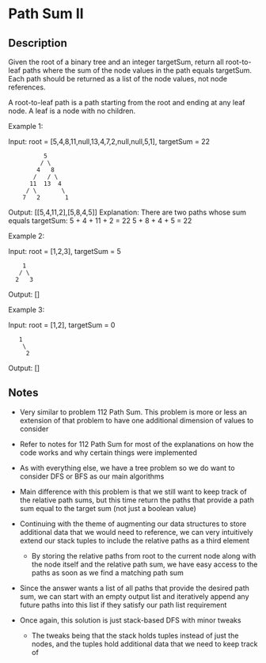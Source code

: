 # Path Sum II

## Description
Given the root of a binary tree and an integer targetSum, return all root-to-leaf paths where the sum of the node values in the path equals targetSum. Each path should be returned as a list of the node values, not node references.

A root-to-leaf path is a path starting from the root and ending at any leaf node. A leaf is a node with no children.

 

Example 1:

Input: root = [5,4,8,11,null,13,4,7,2,null,null,5,1], targetSum = 22

```
          5
         / \
        4   8
       /   / \
      11  13  4
     / \       \
    7   2       1
```

Output: [[5,4,11,2],[5,8,4,5]]
Explanation: There are two paths whose sum equals targetSum:
5 + 4 + 11 + 2 = 22
5 + 8 + 4 + 5 = 22

Example 2:

Input: root = [1,2,3], targetSum = 5

```
    1
   / \
  2   3
```

Output: []

Example 3:

Input: root = [1,2], targetSum = 0

```
   1
    \
     2
```

Output: []


## Notes

* Very similar to problem 112 Path Sum. This problem is more or less an 
extension of that problem to have one additional dimension of values to consider
* Refer to notes for 112 Path Sum for most of the explanations on how the code
works and why certain things were implemented

* As with everything else, we have a tree problem so we do want to consider
DFS or BFS as our main algorithms
* Main difference with this problem is that we still want to keep track of the
relative path sums, but this time return the paths that provide a path sum
equal to the target sum (not just a boolean value)
* Continuing with the theme of augmenting our data structures to store 
additional data that we would need to reference, we can very intuitively 
extend our stack tuples to include the relative paths as a third element
  * By storing the relative paths from root to the current node along with the
  node itself and the relative path sum, we have easy access to the paths as
  soon as we find a matching path sum

* Since the answer wants a list of all paths that provide the desired path sum,
we can start with an empty output list and iteratively append any future paths
into this list if they satisfy our path list requirement

* Once again, this solution is just stack-based DFS with minor tweaks 
  * The tweaks being that the stack holds tuples instead of just the nodes, and
  the tuples hold additional data that we need to keep track of
